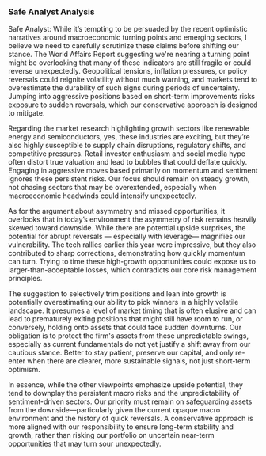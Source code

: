 ### Safe Analyst Analysis
Safe Analyst: While it’s tempting to be persuaded by the recent optimistic narratives around macroeconomic turning points and emerging sectors, I believe we need to carefully scrutinize these claims before shifting our stance. The World Affairs Report suggesting we're nearing a turning point might be overlooking that many of these indicators are still fragile or could reverse unexpectedly. Geopolitical tensions, inflation pressures, or policy reversals could reignite volatility without much warning, and markets tend to overestimate the durability of such signs during periods of uncertainty. Jumping into aggressive positions based on short-term improvements risks exposure to sudden reversals, which our conservative approach is designed to mitigate.

Regarding the market research highlighting growth sectors like renewable energy and semiconductors, yes, these industries are exciting, but they’re also highly susceptible to supply chain disruptions, regulatory shifts, and competitive pressures. Retail investor enthusiasm and social media hype often distort true valuation and lead to bubbles that could deflate quickly. Engaging in aggressive moves based primarily on momentum and sentiment ignores these persistent risks. Our focus should remain on steady growth, not chasing sectors that may be overextended, especially when macroeconomic headwinds could intensify unexpectedly.

As for the argument about asymmetry and missed opportunities, it overlooks that in today’s environment the asymmetry of risk remains heavily skewed toward downside. While there are potential upside surprises, the potential for abrupt reversals — especially with leverage— magnifies our vulnerability. The tech rallies earlier this year were impressive, but they also contributed to sharp corrections, demonstrating how quickly momentum can turn. Trying to time these high-growth opportunities could expose us to larger-than-acceptable losses, which contradicts our core risk management principles.

The suggestion to selectively trim positions and lean into growth is potentially overestimating our ability to pick winners in a highly volatile landscape. It presumes a level of market timing that is often elusive and can lead to prematurely exiting positions that might still have room to run, or conversely, holding onto assets that could face sudden downturns. Our obligation is to protect the firm's assets from these unpredictable swings, especially as current fundamentals do not yet justify a shift away from our cautious stance. Better to stay patient, preserve our capital, and only re-enter when there are clearer, more sustainable signals, not just short-term optimism.

In essence, while the other viewpoints emphasize upside potential, they tend to downplay the persistent macro risks and the unpredictability of sentiment-driven sectors. Our priority must remain on safeguarding assets from the downside—particularly given the current opaque macro environment and the history of quick reversals. A conservative approach is more aligned with our responsibility to ensure long-term stability and growth, rather than risking our portfolio on uncertain near-term opportunities that may turn sour unexpectedly.